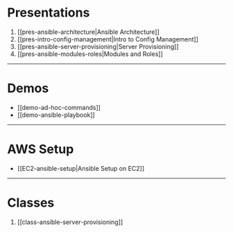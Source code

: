 
# Presentations
1. [[pres-ansible-architecture|Ansible Architecture]]
2. [[pres-intro-config-management|Intro to Config Management]]
3. [[pres-ansible-server-provisioning|Server Provisioning]]
4. [[pres-ansible-modules-roles|Modules and Roles]] 
---
# Demos
- [[demo-ad-hoc-commands]]
- [[demo-ansible-playbook]]
---
# AWS Setup
- [[EC2-ansible-setup|Ansible Setup on EC2]]
---
# Classes
1. [[class-ansible-server-provisioning]]
